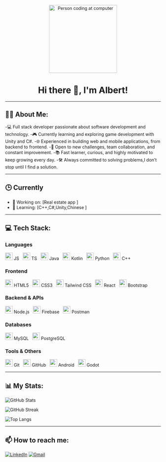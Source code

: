 <p align="center">
  <img src="https://media.giphy.com/media/qgQUggAC3Pfv687qPC/giphy.gif" alt="Person coding at computer" width="220"/>
</p>

<h1 align="center">Hi there 👋, I'm Albert!</h1>

---

## 👨‍💻 About Me:

-💻 Full stack developer passionate about software development and technology.
-🎮 Currently learning and exploring game development with Unity and C#.
-🌐 Experienced in building web and mobile applications, from backend to frontend.
-🚀 Open to new challenges, team collaboration, and constant improvement.
-📚 Fast learner, curious, and highly motivated to keep growing every day.
-🛠️ Always committed to solving problems,I don’t stop until I find a solution.

---
## 🕒 Currently

- 🔭 Working on: [Real estate app ]
- 🌱 Learning: [C++,C#,Unity,Chinese ]

---
## 💻 Tech Stack:

<h3>Languages</h3>
<p align="left" style="display: flex; flex-wrap: wrap; gap: 12px; align-items: center;">
  <span><img src="https://cdn.jsdelivr.net/gh/devicons/devicon/icons/javascript/javascript-original.svg" width="24"/> JS</span>
  <span><img src="https://cdn.jsdelivr.net/gh/devicons/devicon/icons/typescript/typescript-original.svg" width="24"/> TS</span>
  <span><img src="https://cdn.jsdelivr.net/gh/devicons/devicon/icons/java/java-original.svg" width="24"/> Java</span>
  <span><img src="https://cdn.jsdelivr.net/gh/devicons/devicon/icons/kotlin/kotlin-original.svg" width="24"/> Kotlin</span>
  <span><img src="https://cdn.jsdelivr.net/gh/devicons/devicon/icons/python/python-original.svg" width="24"/> Python</span>
  <span><img src="https://cdn.jsdelivr.net/gh/devicons/devicon/icons/cplusplus/cplusplus-original.svg" width="24"/> C++</span>

</p>

<h3>Frontend</h3>
<p align="left" style="display: flex; flex-wrap: wrap; gap: 12px; align-items: center;">
  <span><img src="https://cdn.jsdelivr.net/gh/devicons/devicon/icons/html5/html5-original.svg" width="24"/> HTML5</span>
  <span><img src="https://cdn.jsdelivr.net/gh/devicons/devicon/icons/css3/css3-original.svg" width="24"/> CSS3</span>
<span><img src="https://cdn.simpleicons.org/tailwindcss/38BDF8" width="24"/> Tailwind CSS</span>
  <span><img src="https://cdn.jsdelivr.net/gh/devicons/devicon/icons/react/react-original.svg" width="24"/> React</span>
  <span><img src="https://cdn.jsdelivr.net/gh/devicons/devicon/icons/bootstrap/bootstrap-original.svg" width="24"/> Bootstrap</span>
</p>

<h3>Backend & APIs</h3>
<p align="left" style="display: flex; flex-wrap: wrap; gap: 12px; align-items: center;">
  <span><img src="https://cdn.jsdelivr.net/gh/devicons/devicon/icons/nodejs/nodejs-original.svg" width="24"/> Node.js</span>
  <span><img src="https://cdn.jsdelivr.net/gh/devicons/devicon/icons/firebase/firebase-plain.svg" width="24"/> Firebase</span>
  <span><img src="https://www.vectorlogo.zone/logos/getpostman/getpostman-icon.svg" width="24"/> Postman</span>
</p>

<h3>Databases</h3>
<p align="left" style="display: flex; flex-wrap: wrap; gap: 12px; align-items: center;">
  <span><img src="https://cdn.jsdelivr.net/gh/devicons/devicon/icons/mysql/mysql-original.svg" width="24"/> MySQL</span>
  <span><img src="https://cdn.jsdelivr.net/gh/devicons/devicon/icons/postgresql/postgresql-original.svg" width="24"/> PostgreSQL</span>
</p>

<h3>Tools & Others</h3>
<p align="left" style="display: flex; flex-wrap: wrap; gap: 12px; align-items: center;">
  <span><img src="https://cdn.jsdelivr.net/gh/devicons/devicon/icons/git/git-original.svg" width="24"/> Git</span>
  <span><img src="https://cdn.jsdelivr.net/gh/devicons/devicon/icons/github/github-original.svg" width="24"/> GitHub</span>
  <span><img src="https://cdn.jsdelivr.net/gh/devicons/devicon/icons/android/android-original.svg" width="24"/> Android</span>
  <span><img src="https://cdn.jsdelivr.net/gh/devicons/devicon/icons/godot/godot-original.svg" width="24"/> Godot</span>
</p>


---

## 📊 My Stats:

<p align="left">
  <img src="https://github-readme-stats.vercel.app/api?username=albferalb2&show_icons=true&theme=tokyonight" alt="GitHub Stats"/>
</p>
<p align="left">
  <img src="https://github-readme-streak-stats.herokuapp.com/?user=albferalb2&theme=tokyonight" alt="GitHub Streak"/>
</p>
<p align="left">
  <img src="https://github-readme-stats.vercel.app/api/top-langs/?username=albferalb2&layout=compact&theme=tokyonight" alt="Top Langs"/>
</p>


---

## 📫 How to reach me:

[![LinkedIn](https://img.shields.io/badge/-LinkedIn-0A66C2?style=flat-square&logo=linkedin&logoColor=white)](https://www.linkedin.com/in/albert-fernandez-albert-7890851b8/)
[![Gmail](https://img.shields.io/badge/-Gmail-D14836?style=flat-square&logo=gmail&logoColor=white)](mailto:albertf2612@gmail.com)



